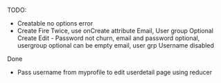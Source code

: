 TODO:

- Creatable no options error
- Create Fire Twice, use onCreate attribute
  Email, User group Optional Create
  Edit - Password not churn, email and password optional, usergroup optional
  can be empty email, user grp
  Username disabled

Done

- Pass username from myprofile to edit userdetail page using reducer
